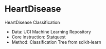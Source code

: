 # HeartDisease
HeartDisease Classification

- Data: UCI Machine Learning Repository
- Core Instruction: Statquest
- Method: Classification Tree from scikit-learn
